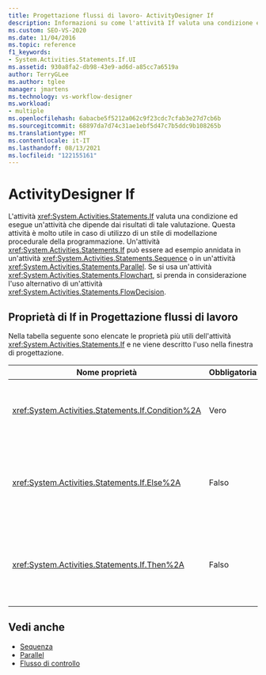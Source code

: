 ```yaml
---
title: Progettazione flussi di lavoro- ActivityDesigner If
description: Informazioni su come l'attività If valuta una condizione ed esegue un'attività a seconda dei risultati di tale valutazione.
ms.custom: SEO-VS-2020
ms.date: 11/04/2016
ms.topic: reference
f1_keywords:
- System.Activities.Statements.If.UI
ms.assetid: 930a8fa2-db98-43e9-ad6d-a85cc7a6519a
author: TerryGLee
ms.author: tglee
manager: jmartens
ms.technology: vs-workflow-designer
ms.workload:
- multiple
ms.openlocfilehash: 6abacbe5f5212a062c9f23cdc7cfab3e27d7cb6b
ms.sourcegitcommit: 68897da7d74c31ae1ebf5d47c7b5ddc9b108265b
ms.translationtype: MT
ms.contentlocale: it-IT
ms.lasthandoff: 08/13/2021
ms.locfileid: "122155161"
---
```

# <a name="if-activity-designer"></a>ActivityDesigner If

L'attività <xref:System.Activities.Statements.If> valuta una condizione ed esegue un'attività che dipende dai risultati di tale valutazione. Questa attività è molto utile in caso di utilizzo di un stile di modellazione procedurale della programmazione. Un'attività <xref:System.Activities.Statements.If> può essere ad esempio annidata in un'attività <xref:System.Activities.Statements.Sequence> o in un'attività <xref:System.Activities.Statements.Parallel>. Se si usa un'attività <xref:System.Activities.Statements.Flowchart>, si prenda in considerazione l'uso alternativo di un'attività <xref:System.Activities.Statements.FlowDecision>.

## <a name="if-properties-in-the-workflow-designer"></a>Proprietà di If in Progettazione flussi di lavoro

Nella tabella seguente sono elencate le proprietà più utili dell'attività <xref:System.Activities.Statements.If> e ne viene descritto l'uso nella finestra di progettazione.

|Nome proprietà|Obbligatoria|Utilizzo|
|-|--------------|-|
|<xref:System.Activities.Statements.If.Condition%2A>|Vero|La condizione che determina l'attività figlio da eseguire. Per impostare <xref:System.Activities.Statements.If.Condition%2A> , digitare un'Visual Basic nella casella **Condizione** dell'ActivityDesigner **If** o nella griglia delle proprietà.|
|<xref:System.Activities.Statements.If.Else%2A>|Falso|Attività da eseguire se è <xref:System.Activities.Statements.If.Condition%2A> **false.** Per aggiungere un'attività eseguita dal ramo , rilasciare un'attività dalla casella degli strumenti nella casella Else dell'ActivityDesigner If con il testo del suggerimento <xref:System.Activities.Statements.If.Else%2A> "Drop Activity  Here".  |
|<xref:System.Activities.Statements.If.Then%2A>|Falso|Attività da eseguire se è <xref:System.Activities.Statements.If.Condition%2A> **true.** Per aggiungere un'attività eseguita dal ramo , rilasciare un'attività dalla casella degli strumenti nella casella Then dell'ActivityDesigner If con il testo del suggerimento <xref:System.Activities.Statements.If.Then%2A> "Drop Activity  Here".  |

## <a name="see-also"></a>Vedi anche

- [Sequenza](../workflow-designer/sequence-activity-designer.md)
- [Parallel](../workflow-designer/parallel-activity-designer.md)
- [Flusso di controllo](../workflow-designer/control-flow-activity-designers.md)
